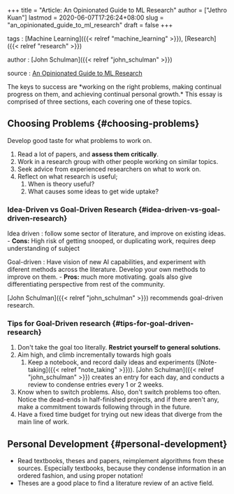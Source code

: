 +++
title = "Article: An Opinionated Guide to ML Research"
author = ["Jethro Kuan"]
lastmod = 2020-06-07T17:26:24+08:00
slug = "an_opinionated_guide_to_ml_research"
draft = false
+++

tags
: [Machine Learning]({{< relref "machine_learning" >}}), [Research]({{< relref "research" >}})

author
: [John Schulman]({{< relref "john_schulman" >}})

source
: [An Opinionated Guide to ML Research](http://joschu.net/blog/opinionated-guide-ml-research.html)

The keys to success are \*working on the right problems, making
continual progress on them, and achieving continual personal
growth.\* This essay is comprised of three sections, each covering
one of these topics.

## Choosing Problems {#choosing-problems}

Develop good taste for what problems to work on.

1.  Read a lot of papers, and **assess them critically**.
2.  Work in a research group with other people working on similar topics.
3.  Seek advice from experienced researchers on what to work on.
4.  Reflect on what research is useful;
    1.  When is theory useful?
    2.  What causes some ideas to get wide uptake?

### Idea-Driven vs Goal-Driven Research {#idea-driven-vs-goal-driven-research}

Idea driven
: follow some sector of literature, and improve on
existing ideas. - **Cons:** High risk of getting snooped, or duplicating work,
requires deep understanding of subject

Goal-driven
: Have vision of new AI capabilities, and experiment
with diferent methods across the literature. Develop your own
methods to improve on them. - **Pros:** much more motivating. goals also give differentiating
perspective from rest of the community.

[John Schulman]({{< relref "john_schulman" >}}) recommends goal-driven research.

### Tips for Goal-Driven research {#tips-for-goal-driven-research}

1.  Don't take the goal too literally. **Restrict yourself to general
    solutions.**
2.  Aim high, and climb incrementally towards high goals
    1.  Keep a notebook, and record daily ideas and experiments
        ([Note-taking]({{< relref "note_taking" >}})). [John Schulman]({{< relref "john_schulman" >}}) creates an entry for each day, and
        conducts a review to condense entries every 1 or 2 weeks.
3.  Know when to switch problems. Also, don't switch problems too
    often. Notice the dead-ends in half-finished projects, and if there
    aren't any, make a commitment towards following through in the
    future.
4.  Have a fixed time budget for trying out new ideas that diverge from
    the main line of work.

## Personal Development {#personal-development}

- Read textbooks, theses and papers, reimplement algorithms from these
  sources. Especially textbooks, because they condense information in
  an ordered fashion, and using proper notation!
- Theses are a good place to find a literature review of an active field.
